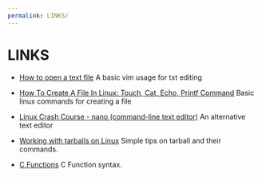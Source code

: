```yaml
---
permalink: LINKS/
---
```

# LINKS


- [How to open a text file](https://askubuntu.com/questions/261900/how-do-i-open-a-text-file-in-my-terminal)
A basic vim usage for txt editing

- [How To Create A File In Linux: Touch, Cat, Echo, Printf Command](https://unstop.com/blog/how-to-create-a-file-in-linux)
Basic linux commands for creating a file

- [Linux Crash Course - nano (command-line text editor)](https://www.youtube.com/watch?v=DLeATFgGM-A&ab_channel=LearnLinuxTV)
An alternative text editor

- [Working with tarballs on Linux](https://www.networkworld.com/article/966808/working-with-tarballs-on-linux.html)
Simple tips on tarball and their commands.

- [C Functions](https://www.geeksforgeeks.org/c-functions/)
C Function syntax.
